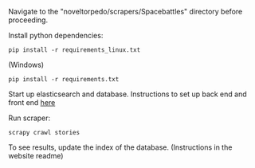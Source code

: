 Navigate to the "noveltorpedo/scrapers/Spacebattles" directory
before proceeding.

Install python dependencies:
```
pip install -r requirements_linux.txt
```
(Windows)
```
pip install -r requirements.txt
```

Start up elasticsearch and database.
Instructions to set up back end and front end [here](../../../website)

Run scraper:
```
scrapy crawl stories
```


To see results, update the index of the database. (Instructions in the website readme)

